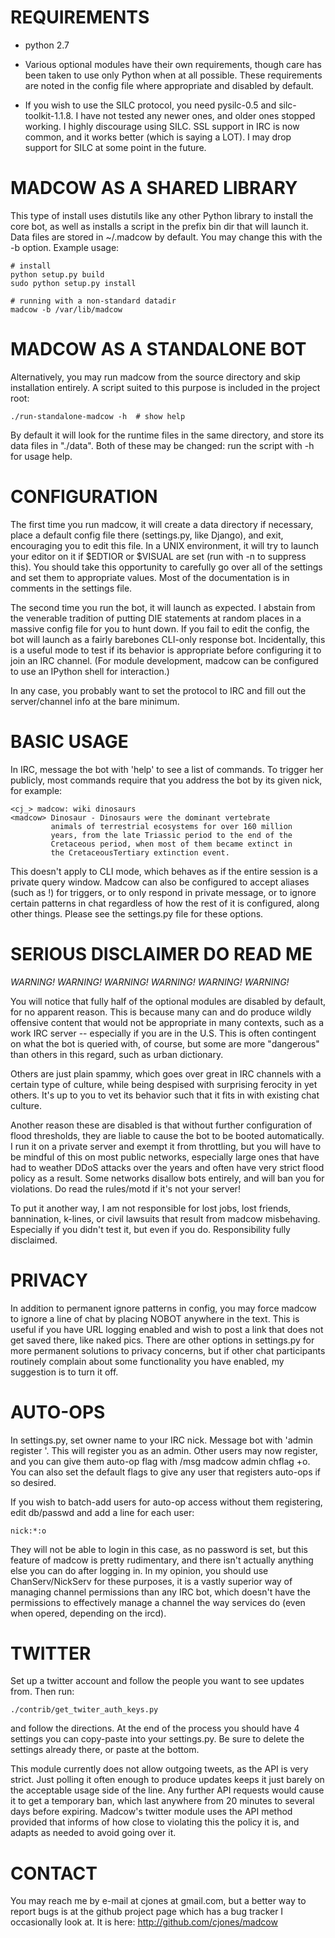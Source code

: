 
REQUIREMENTS
============

* python 2.7

* Various optional modules have their own requirements, though care has
  been taken to use only Python when at all possible. These requirements
  are noted in the config file where appropriate and disabled by
  default.

* If you wish to use the SILC protocol, you need pysilc-0.5 and
  silc-toolkit-1.1.8. I have not tested any newer ones, and older ones
  stopped working. I highly discourage using SILC. SSL support in IRC is
  now common, and it works better (which is saying a LOT). I may drop
  support for SILC at some point in the future.


MADCOW AS A SHARED LIBRARY
==========================

This type of install uses distutils like any other Python library to
install the core bot, as well as installs a script in the prefix bin dir
that will launch it. Data files are stored in ~/.madcow by default. You
may change this with the -b option. Example usage:

    # install
    python setup.py build
    sudo python setup.py install

    # running with a non-standard datadir
    madcow -b /var/lib/madcow


MADCOW AS A STANDALONE BOT
==========================

Alternatively, you may run madcow from the source directory and skip
installation entirely. A script suited to this purpose is included in
the project root:

    ./run-standalone-madcow -h  # show help

By default it will look for the runtime files in the same directory, and
store its data files in "./data". Both of these may be changed: run the
script with -h for usage help.


CONFIGURATION
=============

The first time you run madcow, it will create a data directory if
necessary, place a default config file there (settings.py, like Django),
and exit, encouraging you to edit this file. In a UNIX environment, it
will try to launch your editor on it if $EDTIOR or $VISUAL are set (run
with -n to suppress this). You should take this opportunity to carefully
go over all of the settings and set them to appropriate values. Most of
the documentation is in comments in the settings file.

The second time you run the bot, it will launch as expected. I abstain
from the venerable tradition of putting DIE statements at random places
in a massive config file for you to hunt down. If you fail to edit the
config, the bot will launch as a fairly barebones CLI-only response bot.
Incidentally, this is a useful mode to test if its behavior is
appropriate before configuring it to join an IRC channel. (For module
development, madcow can be configured to use an IPython shell for
interaction.)

In any case, you probably want to set the protocol to IRC and fill out
the server/channel info at the bare minimum.


BASIC USAGE
===========

In IRC, message the bot with 'help' to see a list of commands. To
trigger her publicly, most commands require that you address the bot by
its given nick, for example:

    <cj_> madcow: wiki dinosaurs
    <madcow> Dinosaur - Dinosaurs were the dominant vertebrate
             animals of terrestrial ecosystems for over 160 million
             years, from the late Triassic period to the end of the
             Cretaceous period, when most of them became extinct in
             the CretaceousTertiary extinction event.


This doesn't apply to CLI mode, which behaves as if the entire session is
a private query window. Madcow can also be configured to accept aliases
(such as !) for triggers, or to only respond in private message, or to
ignore certain patterns in chat regardless of how the rest of it is
configured, along other things. Please see the settings.py file for
these options.


SERIOUS DISCLAIMER DO READ ME
=============================

*WARNING! WARNING! WARNING! WARNING! WARNING! WARNING!*

You will notice that fully half of the optional modules are disabled by
default, for no apparent reason. This is because many can and do produce
wildly offensive content that would not be appropriate in many contexts,
such as a work IRC server -- especially if you are in the U.S. This is
often contingent on what the bot is queried with, of course, but some
are more "dangerous" than others in this regard, such as urban
dictionary.

Others are just plain spammy, which goes over great in IRC channels with
a certain type of culture, while being despised with surprising ferocity
in yet others. It's up to you to vet its behavior such that it fits in
with existing chat culture.

Another reason these are disabled is that without further configuration
of flood thresholds, they are liable to cause the bot to be booted
automatically. I run it on a private server and exempt it from
throttling, but you will have to be mindful of this on most public
networks, especially large ones that have had to weather DDoS attacks
over the years and often have very strict flood policy as a result. Some
networks disallow bots entirely, and will ban you for violations. Do read
the rules/motd if it's not your server!

To put it another way, I am not responsible for lost jobs, lost friends,
bannination, k-lines, or civil lawsuits that result from madcow
misbehaving. Especially if you didn't test it, but even if you do.
Responsibility fully disclaimed.


PRIVACY
=======

In addition to permanent ignore patterns in config, you may force madcow
to ignore a line of chat by placing NOBOT anywhere in the text. This is
useful if you have URL logging enabled and wish to post a link that does
not get saved there, like naked pics. There are other options in
settings.py for more permanent solutions to privacy concerns, but if
other chat participants routinely complain about some functionality you
have enabled, my suggestion is to turn it off.


AUTO-OPS
========

In settings.py, set owner name to your IRC nick. Message bot with 'admin
register <password>'. This will register you as an admin. Other users
may now register, and you can give them auto-op flag with /msg madcow
admin chflag <user> +o. You can also set the default flags to give any
user that registers auto-ops if so desired.

If you wish to batch-add users for auto-op access without them
registering, edit db/passwd and add a line for each user:

    nick:*:o

They will not be able to login in this case, as no password is set, but
this feature of madcow is pretty rudimentary, and there isn't actually
anything else you can do after logging in. In my opinion, you should use
ChanServ/NickServ for these purposes, it is a vastly superior way of
managing channel permissions than any IRC bot, which doesn't have the
permissions to effectively manage a channel the way services do (even
when opered, depending on the ircd).


TWITTER
=======

Set up a twitter account and follow the people you want to see updates
from. Then run:

    ./contrib/get_twiter_auth_keys.py

and follow the directions. At the end of the process you should have 4
settings you can copy-paste into your settings.py. Be sure to delete the
settings already there, or paste at the bottom.

This module currently does not allow outgoing tweets, as the API is very
strict. Just polling it often enough to produce updates keeps it just
barely on the acceptable usage side of the line. Any further API
requests would cause it to get a temporary ban, which last anywhere from
20 minutes to several days before expiring. Madcow's twitter module
uses the API method provided that informs of how close to violating this
the policy it is, and adapts as needed to avoid going over it.


CONTACT
=======

You may reach me by e-mail at cjones at gmail.com, but a better way to
report bugs is at the github project page which has a bug tracker I
occasionally look at. It is here:  http://github.com/cjones/madcow
